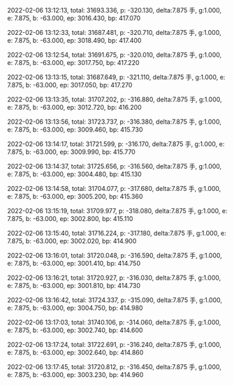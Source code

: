 2022-02-06 13:12:13, total: 31693.336, p: -320.130, delta:7.875 手, g:1.000, e: 7.875, b: -63.000, ep: 3016.430, bp: 417.070

2022-02-06 13:12:33, total: 31687.481, p: -320.710, delta:7.875 手, g:1.000, e: 7.875, b: -63.000, ep: 3018.490, bp: 417.400

2022-02-06 13:12:54, total: 31691.675, p: -320.010, delta:7.875 手, g:1.000, e: 7.875, b: -63.000, ep: 3017.750, bp: 417.220

2022-02-06 13:13:15, total: 31687.649, p: -321.110, delta:7.875 手, g:1.000, e: 7.875, b: -63.000, ep: 3017.050, bp: 417.270

2022-02-06 13:13:35, total: 31707.202, p: -316.880, delta:7.875 手, g:1.000, e: 7.875, b: -63.000, ep: 3012.720, bp: 416.200

2022-02-06 13:13:56, total: 31723.737, p: -316.380, delta:7.875 手, g:1.000, e: 7.875, b: -63.000, ep: 3009.460, bp: 415.730

2022-02-06 13:14:17, total: 31721.599, p: -316.170, delta:7.875 手, g:1.000, e: 7.875, b: -63.000, ep: 3009.990, bp: 415.770

2022-02-06 13:14:37, total: 31725.656, p: -316.560, delta:7.875 手, g:1.000, e: 7.875, b: -63.000, ep: 3004.480, bp: 415.130

2022-02-06 13:14:58, total: 31704.077, p: -317.680, delta:7.875 手, g:1.000, e: 7.875, b: -63.000, ep: 3005.200, bp: 415.360

2022-02-06 13:15:19, total: 31709.977, p: -318.080, delta:7.875 手, g:1.000, e: 7.875, b: -63.000, ep: 3002.800, bp: 415.110

2022-02-06 13:15:40, total: 31716.224, p: -317.180, delta:7.875 手, g:1.000, e: 7.875, b: -63.000, ep: 3002.020, bp: 414.900

2022-02-06 13:16:01, total: 31720.048, p: -316.590, delta:7.875 手, g:1.000, e: 7.875, b: -63.000, ep: 3001.410, bp: 414.750

2022-02-06 13:16:21, total: 31720.927, p: -316.030, delta:7.875 手, g:1.000, e: 7.875, b: -63.000, ep: 3001.810, bp: 414.730

2022-02-06 13:16:42, total: 31724.337, p: -315.090, delta:7.875 手, g:1.000, e: 7.875, b: -63.000, ep: 3004.750, bp: 414.980

2022-02-06 13:17:03, total: 31740.106, p: -314.060, delta:7.875 手, g:1.000, e: 7.875, b: -63.000, ep: 3002.740, bp: 414.600

2022-02-06 13:17:24, total: 31722.691, p: -316.240, delta:7.875 手, g:1.000, e: 7.875, b: -63.000, ep: 3002.640, bp: 414.860

2022-02-06 13:17:45, total: 31720.812, p: -316.450, delta:7.875 手, g:1.000, e: 7.875, b: -63.000, ep: 3003.230, bp: 414.960